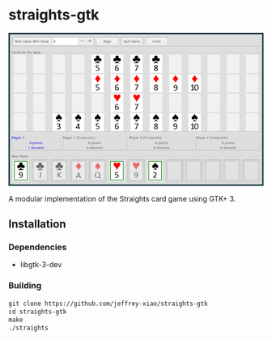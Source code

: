 # straights-gtk

![Screenshot](screenshot.png "Screenshot")

A modular implementation of the Straights card game using GTK+ 3.

## Installation

### Dependencies

 - libgtk-3-dev

### Building

```
git clone https://github.com/jeffrey-xiao/straights-gtk
cd straights-gtk
make
./straights
```
